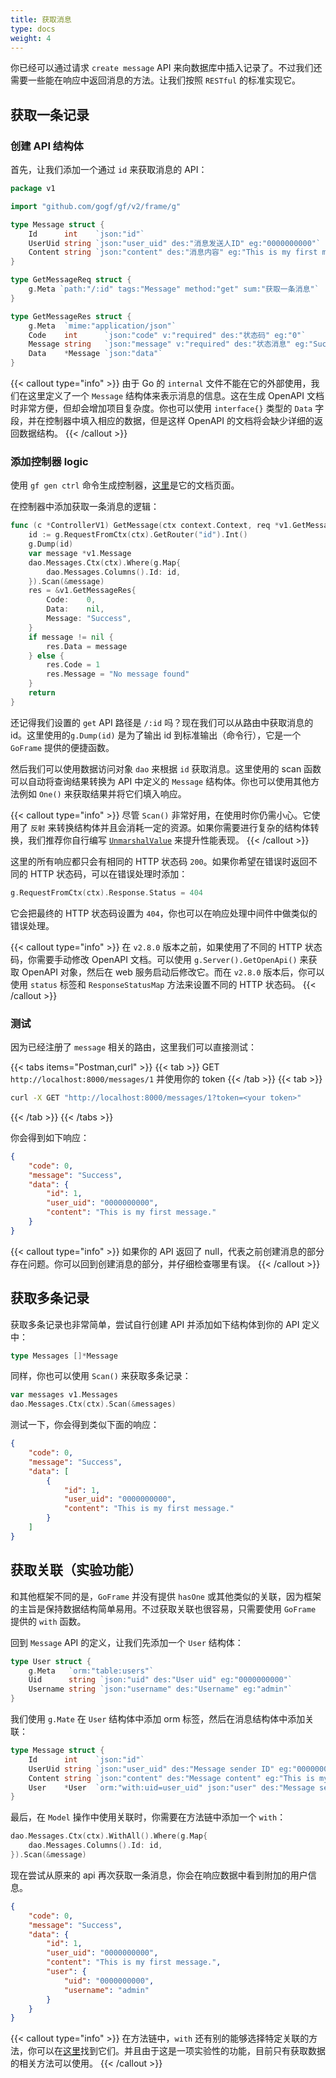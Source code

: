 ```yaml
---
title: 获取消息
type: docs
weight: 4
---
```


你已经可以通过请求 `create message` API 来向数据库中插入记录了。不过我们还需要一些能在响应中返回消息的方法。让我们按照 `RESTful` 的标准实现它。

## 获取一条记录

### 创建 API 结构体

首先，让我们添加一个通过 `id` 来获取消息的 API：

```go {filename="api/message/v1/show.go"}
package v1

import "github.com/gogf/gf/v2/frame/g"

type Message struct {
	Id      int    `json:"id"`
	UserUid string `json:"user_uid" des:"消息发送人ID" eg:"0000000000"`
	Content string `json:"content" des:"消息内容" eg:"This is my first message."`
}

type GetMessageReq struct {
	g.Meta `path:"/:id" tags:"Message" method:"get" sum:"获取一条消息"`
}

type GetMessageRes struct {
	g.Meta  `mime:"application/json"`
	Code    int      `json:"code" v:"required" des:"状态码" eg:"0"`
	Message string   `json:"message" v:"required" des:"状态消息" eg:"Success"`
	Data    *Message `json:"data"`
}
```

{{< callout type="info" >}}
由于 Go 的 `internal` 文件不能在它的外部使用，我们在这里定义了一个 `Message` 结构体来表示消息的信息。这在生成 OpenAPI 文档时非常方便，但却会增加项目复杂度。你也可以使用 `interface{}` 类型的 `Data` 字段，并在控制器中填入相应的数据，但是这样 OpenAPI 的文档将会缺少详细的返回数据结构。
{{< /callout >}}

### 添加控制器 logic

使用 `gf gen ctrl` 命令生成控制器，[这里](http://localhost:8000/swagger#tag/Message/paths/~1messages~1:id/get)是它的文档页面。

在控制器中添加获取一条消息的逻辑：
```go {filename="internal\controller\message\message_v1_get_message.go"}
func (c *ControllerV1) GetMessage(ctx context.Context, req *v1.GetMessageReq) (res *v1.GetMessageRes, err error) {
	id := g.RequestFromCtx(ctx).GetRouter("id").Int()
	g.Dump(id)
	var message *v1.Message
	dao.Messages.Ctx(ctx).Where(g.Map{
		dao.Messages.Columns().Id: id,
	}).Scan(&message)
	res = &v1.GetMessageRes{
		Code:    0,
		Data:    nil,
		Message: "Success",
	}
	if message != nil {
		res.Data = message
	} else {
		res.Code = 1
		res.Message = "No message found"
	}
	return
}
```

还记得我们设置的 `get` API 路径是 `/:id` 吗？现在我们可以从路由中获取消息的id。这里使用的`g.Dump(id)` 是为了输出 id 到标准输出（命令行），它是一个 `GoFrame` 提供的便捷函数。

然后我们可以使用数据访问对象 `dao` 来根据 `id` 获取消息。这里使用的 scan 函数可以自动将查询结果转换为 API 中定义的 `Message` 结构体。你也可以使用其他方法例如 `One()` 来获取结果并将它们填入响应。

{{< callout type="info" >}}
尽管 `Scan()` 非常好用，在使用时你仍需小心。它使用了 `反射` 来转换结构体并且会消耗一定的资源。如果你需要进行复杂的结构体转换，我们推荐你自行编写 [`UnmarshalValue`](https://goframe.org/pages/viewpage.action?pageId=1114226) 来提升性能表现。
{{< /callout >}}

这里的所有响应都只会有相同的 HTTP 状态码 `200`。如果你希望在错误时返回不同的 HTTP 状态码，可以在错误处理时添加：

```go
g.RequestFromCtx(ctx).Response.Status = 404
```

它会把最终的 HTTP 状态码设置为 `404`，你也可以在响应处理中间件中做类似的错误处理。

{{< callout type="info" >}}
在 `v2.8.0` 版本之前，如果使用了不同的 HTTP 状态码，你需要手动修改 OpenAPI 文档。可以使用 `g.Server().GetOpenApi()` 来获取 OpenAPI 对象，然后在 web 服务启动后修改它。而在 `v2.8.0` 版本后，你可以使用 `status` 标签和 `ResponseStatusMap` 方法来设置不同的 HTTP 状态码。
{{< /callout >}}

### 测试

因为已经注册了 `message` 相关的路由，这里我们可以直接测试：

{{< tabs items="Postman,curl" >}}
{{< tab >}}
GET `http://localhost:8000/messages/1` 并使用你的 token
{{< /tab >}}
{{< tab >}}
```bash
curl -X GET "http://localhost:8000/messages/1?token=<your token>"
```
{{< /tab >}}
{{< /tabs >}}

你会得到如下响应：

```json
{
    "code": 0,
    "message": "Success",
    "data": {
        "id": 1,
        "user_uid": "0000000000",
        "content": "This is my first message."
    }
}
```

{{< callout type="info" >}}
如果你的 API 返回了 null，代表之前创建消息的部分存在问题。你可以回到创建消息的部分，并仔细检查哪里有误。
{{< /callout >}}

## 获取多条记录

获取多条记录也非常简单，尝试自行创建 API 并添加如下结构体到你的 API 定义中：

```go
type Messages []*Message
```

同样，你也可以使用 `Scan()` 来获取多条记录：

```go
var messages v1.Messages
dao.Messages.Ctx(ctx).Scan(&messages)
```

测试一下，你会得到类似下面的响应：

```json
{
    "code": 0,
    "message": "Success",
    "data": [
        {
            "id": 1,
            "user_uid": "0000000000",
            "content": "This is my first message."
        }
    ]
}
```

## 获取关联（实验功能）

和其他框架不同的是，`GoFrame` 并没有提供 `hasOne` 或其他类似的关联，因为框架的主旨是保持数据结构简单易用。不过获取关联也很容易，只需要使用 `GoFrame` 提供的 `with` 函数。

回到 `Message` API 的定义，让我们先添加一个 `User` 结构体：

```go {filename="api/message/v1/show.go"}
type User struct {
	g.Meta   `orm:"table:users"`
	Uid      string `json:"uid" des:"User uid" eg:"0000000000"`
	Username string `json:"username" des:"Username" eg:"admin"`
}
```

我们使用 `g.Mate` 在 `User` 结构体中添加 orm 标签，然后在消息结构体中添加关联：

```go {filename="api/message/v1/show.go"}
type Message struct {
	Id      int    `json:"id"`
	UserUid string `json:"user_uid" des:"Message sender ID" eg:"0000000000"`
	Content string `json:"content" des:"Message content" eg:"This is my first message."`
	User    *User  `orm:"with:uid=user_uid" json:"user" des:"Message sender"`
}
```

最后，在 `Model` 操作中使用关联时，你需要在方法链中添加一个 `with`：

```go {filename="internal/controller/message/message_v1_get_message.go"}
dao.Messages.Ctx(ctx).WithAll().Where(g.Map{
	dao.Messages.Columns().Id: id,
}).Scan(&message)
```

现在尝试从原来的 api 再次获取一条消息，你会在响应数据中看到附加的用户信息。

```json
{
    "code": 0,
    "message": "Success",
    "data": {
        "id": 1,
        "user_uid": "0000000000",
        "content": "This is my first message.",
        "user": {
            "uid": "0000000000",
            "username": "admin"
        }
    }
}
```

{{< callout type="info" >}}
在方法链中，`with` 还有别的能够选择特定关联的方法，你可以在[这里](https://goframe.org/pages/viewpage.action?pageId=7297190)找到它们。并且由于这是一项实验性的功能，目前只有获取数据的相关方法可以使用。
{{< /callout >}}
